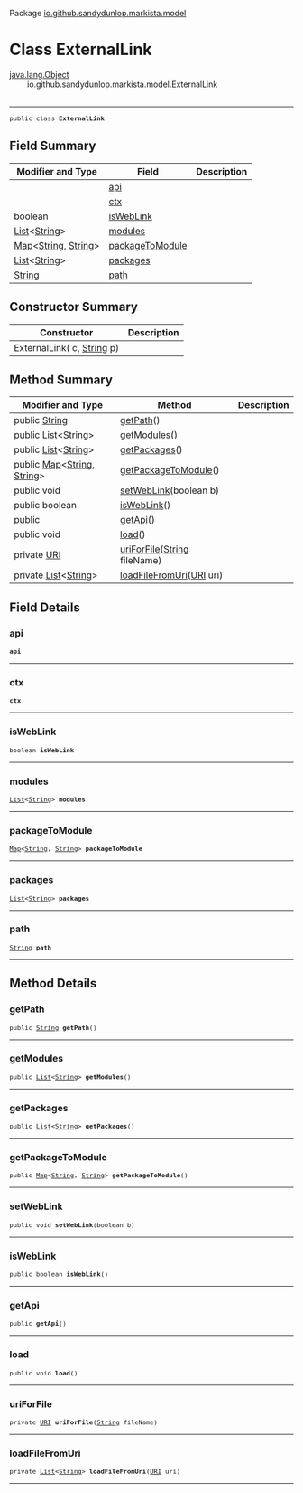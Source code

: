 Package [io.github.sandydunlop.markista.model](index.md)

# Class ExternalLink
[java.lang.Object](https://docs.oracle.com/en/java/javase/24/docs/api/java.base/java/lang/Object.html)<br/>
        io.github.sandydunlop.markista.model.ExternalLink<br/>
<br/>

----

<span style="font-family: monospace; font-size: 80%;">public class __ExternalLink__</span>


## Field Summary

| Modifier and Type                                                                                                                                                                                                                                                                  | Field                               | Description |
|------------------------------------------------------------------------------------------------------------------------------------------------------------------------------------------------------------------------------------------------------------------------------------|-------------------------------------|-------------|
| [](Api.md)                                                                                                                                                                                                                                                                         | [api](#api)                         |             |
| [](../core/Context.md)                                                                                                                                                                                                                                                             | [ctx](#ctx)                         |             |
| boolean                                                                                                                                                                                                                                                                            | [isWebLink](#isweblink)             |             |
| [List](https://docs.oracle.com/en/java/javase/24/docs/api/java.base/java/util/List.html)<[String](https://docs.oracle.com/en/java/javase/24/docs/api/java.base/java/lang/String.html)>                                                                                             | [modules](#modules)                 |             |
| [Map](https://docs.oracle.com/en/java/javase/24/docs/api/java.base/java/util/Map.html)<[String](https://docs.oracle.com/en/java/javase/24/docs/api/java.base/java/lang/String.html), [String](https://docs.oracle.com/en/java/javase/24/docs/api/java.base/java/lang/String.html)> | [packageToModule](#packagetomodule) |             |
| [List](https://docs.oracle.com/en/java/javase/24/docs/api/java.base/java/util/List.html)<[String](https://docs.oracle.com/en/java/javase/24/docs/api/java.base/java/lang/String.html)>                                                                                             | [packages](#packages)               |             |
| [String](https://docs.oracle.com/en/java/javase/24/docs/api/java.base/java/lang/String.html)                                                                                                                                                                                       | [path](#path)                       |             |



## Constructor Summary

| Constructor                                                                                                                            | Description |
|----------------------------------------------------------------------------------------------------------------------------------------|-------------|
| ExternalLink([](../core/Context.md) c, [String](https://docs.oracle.com/en/java/javase/24/docs/api/java.base/java/lang/String.html) p) |             |



## Method Summary

| Modifier and Type                                                                                                                                                                                                                                                                         | Method                                                                                                                           | Description |
|-------------------------------------------------------------------------------------------------------------------------------------------------------------------------------------------------------------------------------------------------------------------------------------------|----------------------------------------------------------------------------------------------------------------------------------|-------------|
| public [String](https://docs.oracle.com/en/java/javase/24/docs/api/java.base/java/lang/String.html)                                                                                                                                                                                       | [getPath](#getpath)()                                                                                                            |             |
| public [List](https://docs.oracle.com/en/java/javase/24/docs/api/java.base/java/util/List.html)<[String](https://docs.oracle.com/en/java/javase/24/docs/api/java.base/java/lang/String.html)>                                                                                             | [getModules](#getmodules)()                                                                                                      |             |
| public [List](https://docs.oracle.com/en/java/javase/24/docs/api/java.base/java/util/List.html)<[String](https://docs.oracle.com/en/java/javase/24/docs/api/java.base/java/lang/String.html)>                                                                                             | [getPackages](#getpackages)()                                                                                                    |             |
| public [Map](https://docs.oracle.com/en/java/javase/24/docs/api/java.base/java/util/Map.html)<[String](https://docs.oracle.com/en/java/javase/24/docs/api/java.base/java/lang/String.html), [String](https://docs.oracle.com/en/java/javase/24/docs/api/java.base/java/lang/String.html)> | [getPackageToModule](#getpackagetomodule)()                                                                                      |             |
| public void                                                                                                                                                                                                                                                                               | [setWebLink](#setweblink)(boolean b)                                                                                             |             |
| public boolean                                                                                                                                                                                                                                                                            | [isWebLink](#isweblink)()                                                                                                        |             |
| public [](Api.md)                                                                                                                                                                                                                                                                         | [getApi](#getapi)()                                                                                                              |             |
| public void                                                                                                                                                                                                                                                                               | [load](#load)()                                                                                                                  |             |
| private [URI](https://docs.oracle.com/en/java/javase/24/docs/api/java.base/java/net/URI.html)                                                                                                                                                                                             | [uriForFile](#uriforfile)([String](https://docs.oracle.com/en/java/javase/24/docs/api/java.base/java/lang/String.html) fileName) |             |
| private [List](https://docs.oracle.com/en/java/javase/24/docs/api/java.base/java/util/List.html)<[String](https://docs.oracle.com/en/java/javase/24/docs/api/java.base/java/lang/String.html)>                                                                                            | [loadFileFromUri](#loadfilefromuri)([URI](https://docs.oracle.com/en/java/javase/24/docs/api/java.base/java/net/URI.html) uri)   |             |



## Field Details

### api

<span style="font-family: monospace; font-size: 80%;">[](Api.md) __api__</span>




---

### ctx

<span style="font-family: monospace; font-size: 80%;">[](../core/Context.md) __ctx__</span>




---

### isWebLink

<span style="font-family: monospace; font-size: 80%;">boolean __isWebLink__</span>




---

### modules

<span style="font-family: monospace; font-size: 80%;">[List](https://docs.oracle.com/en/java/javase/24/docs/api/java.base/java/util/List.html)<[String](https://docs.oracle.com/en/java/javase/24/docs/api/java.base/java/lang/String.html)> __modules__</span>




---

### packageToModule

<span style="font-family: monospace; font-size: 80%;">[Map](https://docs.oracle.com/en/java/javase/24/docs/api/java.base/java/util/Map.html)<[String](https://docs.oracle.com/en/java/javase/24/docs/api/java.base/java/lang/String.html), [String](https://docs.oracle.com/en/java/javase/24/docs/api/java.base/java/lang/String.html)> __packageToModule__</span>




---

### packages

<span style="font-family: monospace; font-size: 80%;">[List](https://docs.oracle.com/en/java/javase/24/docs/api/java.base/java/util/List.html)<[String](https://docs.oracle.com/en/java/javase/24/docs/api/java.base/java/lang/String.html)> __packages__</span>




---

### path

<span style="font-family: monospace; font-size: 80%;">[String](https://docs.oracle.com/en/java/javase/24/docs/api/java.base/java/lang/String.html) __path__</span>




---


## Method Details

### getPath

<span style="font-family: monospace; font-size: 80%;">public [String](https://docs.oracle.com/en/java/javase/24/docs/api/java.base/java/lang/String.html) __getPath__()</span>




---

### getModules

<span style="font-family: monospace; font-size: 80%;">public [List](https://docs.oracle.com/en/java/javase/24/docs/api/java.base/java/util/List.html)<[String](https://docs.oracle.com/en/java/javase/24/docs/api/java.base/java/lang/String.html)> __getModules__()</span>




---

### getPackages

<span style="font-family: monospace; font-size: 80%;">public [List](https://docs.oracle.com/en/java/javase/24/docs/api/java.base/java/util/List.html)<[String](https://docs.oracle.com/en/java/javase/24/docs/api/java.base/java/lang/String.html)> __getPackages__()</span>




---

### getPackageToModule

<span style="font-family: monospace; font-size: 80%;">public [Map](https://docs.oracle.com/en/java/javase/24/docs/api/java.base/java/util/Map.html)<[String](https://docs.oracle.com/en/java/javase/24/docs/api/java.base/java/lang/String.html), [String](https://docs.oracle.com/en/java/javase/24/docs/api/java.base/java/lang/String.html)> __getPackageToModule__()</span>




---

### setWebLink

<span style="font-family: monospace; font-size: 80%;">public void __setWebLink__(boolean b)</span>




---

### isWebLink

<span style="font-family: monospace; font-size: 80%;">public boolean __isWebLink__()</span>




---

### getApi

<span style="font-family: monospace; font-size: 80%;">public [](Api.md) __getApi__()</span>




---

### load

<span style="font-family: monospace; font-size: 80%;">public void __load__()</span>




---

### uriForFile

<span style="font-family: monospace; font-size: 80%;">private [URI](https://docs.oracle.com/en/java/javase/24/docs/api/java.base/java/net/URI.html) __uriForFile__([String](https://docs.oracle.com/en/java/javase/24/docs/api/java.base/java/lang/String.html) fileName)</span>




---

### loadFileFromUri

<span style="font-family: monospace; font-size: 80%;">private [List](https://docs.oracle.com/en/java/javase/24/docs/api/java.base/java/util/List.html)<[String](https://docs.oracle.com/en/java/javase/24/docs/api/java.base/java/lang/String.html)> __loadFileFromUri__([URI](https://docs.oracle.com/en/java/javase/24/docs/api/java.base/java/net/URI.html) uri)</span>




---


